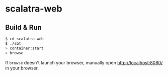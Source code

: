 # scalatra-web #

## Build & Run ##

```sh
$ cd scalatra-web
$ ./sbt
> container:start
> browse
```

If `browse` doesn't launch your browser, manually open [http://localhost:8080/](http://localhost:8080/) in your browser.

